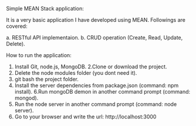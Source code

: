 Simple MEAN Stack application:

It is a very basic application I have developed using MEAN. Followings are covered:

  a. RESTful API implementaion.
  b. CRUD operation (Create, Read, Update, Delete).
  
  How to run the application:
  
  1. Install Git, node.js, MongoDB.
  2.Clone or download the project.
  3. Delete the node modules folder (you dont need it).
  4. git bash the project folder.
  5. Install the server dependencies from package.json (command: npm install).
  6.Run mongoDB demon in another command prompt (command: mongod).
  7. Run the node server in another command prompt (command: node server).
  8. Go to your browser and write the url: http://localhost:3000
  
  
